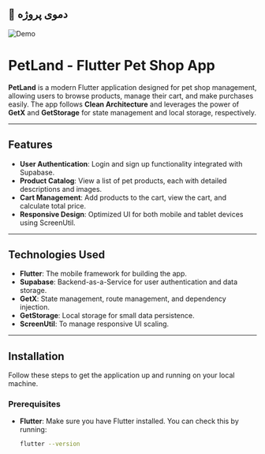 ## 🎥 دموی پروژه

![Demo](preview.gif)

# PetLand - Flutter Pet Shop App

**PetLand** is a modern Flutter application designed for pet shop management, allowing users to browse products, manage their cart, and make purchases easily. The app follows **Clean Architecture** and leverages the power of **GetX** and **GetStorage** for state management and local storage, respectively.

---

## Features

- **User Authentication**: Login and sign up functionality integrated with Supabase.
- **Product Catalog**: View a list of pet products, each with detailed descriptions and images.
- **Cart Management**: Add products to the cart, view the cart, and calculate total price.
- **Responsive Design**: Optimized UI for both mobile and tablet devices using ScreenUtil.

---

## Technologies Used

- **Flutter**: The mobile framework for building the app.
- **Supabase**: Backend-as-a-Service for user authentication and data storage.
- **GetX**: State management, route management, and dependency injection.
- **GetStorage**: Local storage for small data persistence.
- **ScreenUtil**: To manage responsive UI scaling.

---

## Installation

Follow these steps to get the application up and running on your local machine.

### Prerequisites

- **Flutter**: Make sure you have Flutter installed. You can check this by running:
  ```bash
  flutter --version
